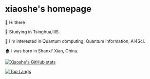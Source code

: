 # xiaoshe's homepage


👏 Hi there

🔭 Studying in Tsinghua,IIIS.

🌱 I'm interested in Quantum computing, Quantum information, AI4Sci. 

🏠 I was born in Shanxi' Xian, China.

[![Xiaoshe's GitHub stats](https://github-readme-stats.vercel.app/api?username=xiaoshecode&show_icons=true&theme=dark)](https://github.com/anuraghazra/github-readme-stats)


[![Top Langs](https://github-readme-stats.vercel.app/api/top-langs/?username=xiaoshecode&show_icons=true&theme=dark&layout=compact)](https://github.com/anuraghazra/github-readme-stats)
